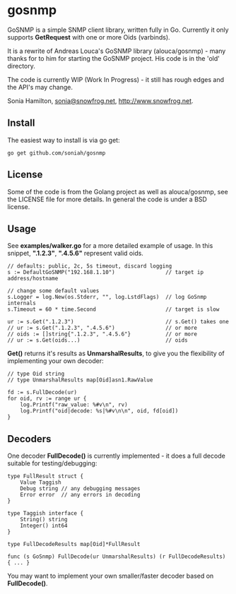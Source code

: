 gosnmp
======

GoSNMP is a simple SNMP client library, written fully in Go. Currently
it only supports **GetRequest** with one or more Oids (varbinds).

It is a rewrite of Andreas Louca's GoSNMP library (alouca/gosnmp) - many
thanks for to him for starting the GoSNMP project. His code is in the
'old' directory.

The code is currently WIP (Work In Progress) - it still has rough edges
and the API's may change.

Sonia Hamilton, sonia@snowfrog.net, http://www.snowfrog.net.

Install
-------

The easiest way to install is via go get:

    go get github.com/soniah/gosnmp

License
-------

Some of the code is from the Golang project as well as alouca/gosnmp,
see the LICENSE file for more details. In general the code is under a
BSD license.

Usage
-----

See **examples/walker.go** for a more detailed example of usage. In this snippet,
**".1.2.3"**, **".4.5.6"** represent valid oids.

    // defaults: public, 2c, 5s timeout, discard logging
    s := DefaultGoSNMP("192.168.1.10")                // target ip address/hostname

    // change some default values
    s.Logger = log.New(os.Stderr, "", log.LstdFlags)  // log GoSnmp internals
    s.Timeout = 60 * time.Second                      // target is slow

    ur := s.Get(".1.2.3")                             // s.Get() takes one
    // ur := s.Get(".1.2.3", ".4.5.6")                // or more
    // oids := []string{".1.2.3", ".4.5.6"}           // or more
    // ur := s.Get(oids...)                           // oids

**Get()** returns it's results as **UnmarshalResults**, to give you the
flexibility of implementing your own decoder:

    // type Oid string
    // type UnmarshalResults map[Oid]asn1.RawValue

    fd := s.FullDecode(ur)
    for oid, rv := range ur {
        log.Printf("raw_value: %#v\n", rv)
        log.Printf("oid|decode: %s|%#v\n\n", oid, fd[oid])
    }

Decoders
--------

One decoder **FullDecode()** is currently implemented - it does a full decode
suitable for testing/debugging:

    type FullResult struct {
        Value Taggish
        Debug string // any debugging messages
        Error error  // any errors in decoding
    }

    type Taggish interface {
        String() string
        Integer() int64
    }

    type FullDecodeResults map[Oid]*FullResult

    func (s GoSnmp) FullDecode(ur UnmarshalResults) (r FullDecodeResults) { ... }


You may want to implement your own smaller/faster decoder based on
**FullDecode()**.
